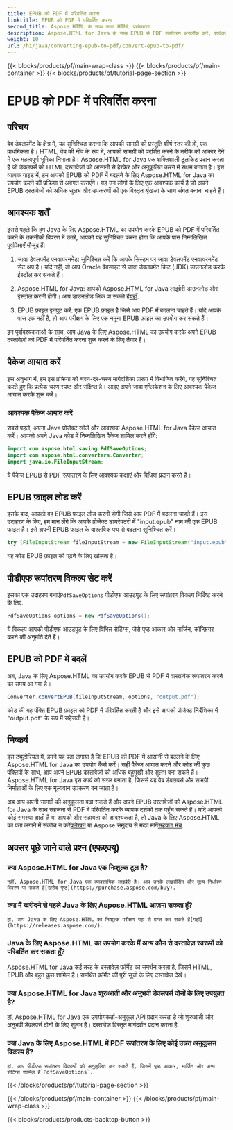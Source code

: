 ```yaml
---
title: EPUB को PDF में परिवर्तित करना
linktitle: EPUB को PDF में परिवर्तित करना
second_title: Aspose.HTML के साथ जावा HTML प्रसंस्करण
description: Aspose.HTML for Java के साथ EPUB से PDF रूपांतरण अनलॉक करें, शक्तिशाली Java लाइब्रेरी। आसानी से सुलभ सामग्री बनाएँ।
weight: 10
url: /hi/java/converting-epub-to-pdf/convert-epub-to-pdf/
---
```


{{< blocks/products/pf/main-wrap-class >}}
{{< blocks/products/pf/main-container >}}
{{< blocks/products/pf/tutorial-page-section >}}

# EPUB को PDF में परिवर्तित करना

## परिचय

वेब डेवलपमेंट के क्षेत्र में, यह सुनिश्चित करना कि आपकी सामग्री की प्रस्तुति शीर्ष स्तर की हो, एक प्राथमिकता है। HTML, वेब की नींव के रूप में, आपकी सामग्री को प्रदर्शित करने के तरीके को आकार देने में एक महत्वपूर्ण भूमिका निभाता है। Aspose.HTML for Java एक शक्तिशाली टूलकिट प्रदान करता है जो डेवलपर्स को HTML दस्तावेज़ों को आसानी से हेरफेर और अनुकूलित करने में सक्षम बनाता है। इस व्यापक गाइड में, हम आपको EPUB को PDF में बदलने के लिए Aspose.HTML for Java का उपयोग करने की प्रक्रिया से अवगत कराएँगे। यह उन लोगों के लिए एक आवश्यक कार्य है जो अपने EPUB दस्तावेज़ों को अधिक सुलभ और उपकरणों की एक विस्तृत श्रृंखला के साथ संगत बनाना चाहते हैं।

## आवश्यक शर्तें

इससे पहले कि हम Java के लिए Aspose.HTML का उपयोग करके EPUB को PDF में परिवर्तित करने के तकनीकी विवरण में उतरें, आपको यह सुनिश्चित करना होगा कि आपके पास निम्नलिखित पूर्वापेक्षाएँ मौजूद हैं:

1. जावा डेवलपमेंट एनवायरनमेंट: सुनिश्चित करें कि आपके सिस्टम पर जावा डेवलपमेंट एनवायरनमेंट सेट अप है। यदि नहीं, तो आप Oracle वेबसाइट से जावा डेवलपमेंट किट (JDK) डाउनलोड करके इंस्टॉल कर सकते हैं।

2. Aspose.HTML for Java: आपको Aspose.HTML for Java लाइब्रेरी डाउनलोड और इंस्टॉल करनी होगी। आप डाउनलोड लिंक पा सकते हैं[यहाँ](https://releases.aspose.com/html/java/).

3. EPUB फ़ाइल इनपुट करें: एक EPUB फ़ाइल है जिसे आप PDF में बदलना चाहते हैं। यदि आपके पास एक नहीं है, तो आप परीक्षण के लिए एक नमूना EPUB फ़ाइल का उपयोग कर सकते हैं।

इन पूर्वावश्यकताओं के साथ, आप Java के लिए Aspose.HTML का उपयोग करके अपने EPUB दस्तावेज़ों को PDF में परिवर्तित करना शुरू करने के लिए तैयार हैं।

## पैकेज आयात करें

इस अनुभाग में, हम इस प्रक्रिया को चरण-दर-चरण मार्गदर्शिका प्रारूप में विभाजित करेंगे, यह सुनिश्चित करते हुए कि प्रत्येक चरण स्पष्ट और संक्षिप्त है। आइए अपने जावा एप्लिकेशन के लिए आवश्यक पैकेज आयात करके शुरू करें।

### आवश्यक पैकेज आयात करें

सबसे पहले, अपना Java प्रोजेक्ट खोलें और आवश्यक Aspose.HTML for Java पैकेज आयात करें। आपको अपने Java कोड में निम्नलिखित पैकेज शामिल करने होंगे:

```java
import com.aspose.html.saving.PdfSaveOptions;
import com.aspose.html.converters.Converter;
import java.io.FileInputStream;
```

ये पैकेज EPUB से PDF रूपांतरण के लिए आवश्यक कक्षाएं और विधियां प्रदान करते हैं।

## EPUB फ़ाइल लोड करें

इसके बाद, आपको वह EPUB फ़ाइल लोड करनी होगी जिसे आप PDF में बदलना चाहते हैं। इस उदाहरण के लिए, हम मान लेंगे कि आपके प्रोजेक्ट डायरेक्टरी में "input.epub" नाम की एक EPUB फ़ाइल है। इसे अपनी EPUB फ़ाइल के वास्तविक पथ से बदलना सुनिश्चित करें।

```java
try (FileInputStream fileInputStream = new FileInputStream("input.epub")) {
```

यह कोड EPUB फ़ाइल को पढ़ने के लिए खोलता है।

## पीडीएफ रूपांतरण विकल्प सेट करें

 इसका एक उदाहरण बनाएं`PdfSaveOptions` पीडीएफ आउटपुट के लिए रूपांतरण विकल्प निर्दिष्ट करने के लिए.

```java
PdfSaveOptions options = new PdfSaveOptions();
```

ये विकल्प आपको पीडीएफ आउटपुट के लिए विभिन्न सेटिंग्स, जैसे पृष्ठ आकार और मार्जिन, कॉन्फ़िगर करने की अनुमति देते हैं।

## EPUB को PDF में बदलें

अब, Java के लिए Aspose.HTML का उपयोग करके EPUB से PDF में वास्तविक रूपांतरण करने का समय आ गया है।

```java
Converter.convertEPUB(fileInputStream, options, "output.pdf");
```

कोड की यह पंक्ति EPUB फ़ाइल को PDF में परिवर्तित करती है और इसे आपकी प्रोजेक्ट निर्देशिका में "output.pdf" के रूप में सहेजती है।

## निष्कर्ष

इस ट्यूटोरियल में, हमने यह पता लगाया है कि EPUB को PDF में आसानी से बदलने के लिए Aspose.HTML for Java का उपयोग कैसे करें। सही पैकेज आयात करने और कोड की कुछ पंक्तियों के साथ, आप अपने EPUB दस्तावेज़ों को अधिक बहुमुखी और सुलभ बना सकते हैं। Aspose.HTML for Java इस कार्य को सरल बनाता है, जिससे यह वेब डेवलपर्स और सामग्री निर्माताओं के लिए एक मूल्यवान उपकरण बन जाता है।

 अब आप अपनी सामग्री की अनुकूलता बढ़ा सकते हैं और अपने EPUB दस्तावेज़ों को Aspose.HTML for Java के साथ सहजता से PDF में परिवर्तित करके व्यापक दर्शकों तक पहुँच सकते हैं। यदि आपको कोई समस्या आती है या आपको और सहायता की आवश्यकता है, तो Java के लिए Aspose.HTML का पता लगाने में संकोच न करें[प्रलेखन](https://reference.aspose.com/html/java/) या Aspose समुदाय से मदद मांगें[सहयता मंच](https://forum.aspose.com/).

## अक्सर पूछे जाने वाले प्रश्न (एफएक्यू)

### क्या Aspose.HTML for Java एक निःशुल्क टूल है?
    नहीं, Aspose.HTML for Java एक व्यावसायिक लाइब्रेरी है। आप उनके लाइसेंसिंग और मूल्य निर्धारण विवरण पा सकते हैं[खरीद पृष्ठ](https://purchase.aspose.com/buy).

### क्या मैं खरीदने से पहले Java के लिए Aspose.HTML आज़मा सकता हूँ?
    हां, आप Java के लिए Aspose.HTML का निःशुल्क परीक्षण यहां से प्राप्त कर सकते हैं[यहाँ](https://releases.aspose.com/).

### Java के लिए Aspose.HTML का उपयोग करके मैं अन्य कौन से दस्तावेज़ स्वरूपों को परिवर्तित कर सकता हूँ?
   Aspose.HTML for Java कई तरह के दस्तावेज़ फ़ॉर्मेट का समर्थन करता है, जिसमें HTML, EPUB और बहुत कुछ शामिल है। समर्थित फ़ॉर्मेट की पूरी सूची के लिए दस्तावेज़ देखें।

### क्या Aspose.HTML for Java शुरुआती और अनुभवी डेवलपर्स दोनों के लिए उपयुक्त है?
   हां, Aspose.HTML for Java एक उपयोगकर्ता-अनुकूल API प्रदान करता है जो शुरुआती और अनुभवी डेवलपर्स दोनों के लिए सुलभ है। दस्तावेज़ विस्तृत मार्गदर्शन प्रदान करता है।

### क्या Java के लिए Aspose.HTML में PDF रूपांतरण के लिए कोई उन्नत अनुकूलन विकल्प हैं?
    हां, आप पीडीएफ रूपांतरण विकल्पों को अनुकूलित कर सकते हैं, जिसमें पृष्ठ आकार, मार्जिन और अन्य सेटिंग्स शामिल हैं`PdfSaveOptions`.
{{< /blocks/products/pf/tutorial-page-section >}}

{{< /blocks/products/pf/main-container >}}
{{< /blocks/products/pf/main-wrap-class >}}

{{< blocks/products/products-backtop-button >}}
